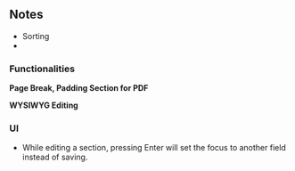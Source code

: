 ## Notes

- Sorting
-


### Functionalities

**Page Break, Padding Section for PDF**

**WYSIWYG Editing**

### UI

- While editing a section, pressing Enter will set the focus to another field instead of saving.
